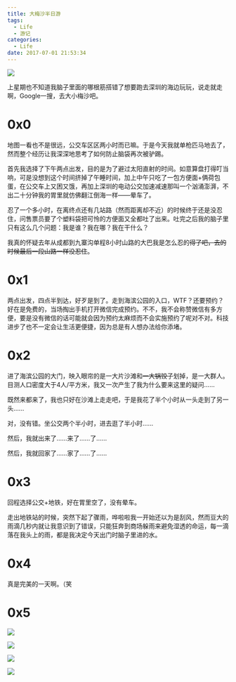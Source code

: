 ```yaml
---
title: 大梅沙半日游
tags:
  - Life
  - 游记
categories:
  - Life
date: 2017-07-01 21:53:34
---
```



![](https://wx4.sinaimg.cn/large/4c1654ddgy1fh4oz0i2r1j23s024i1kx.jpg)

上星期也不知道我脑子里面的哪根筋搭错了想要跑去深圳的海边玩玩，说走就走啊，Google一搜，去大小梅沙吧。

<!--more-->

# 0x0

地图一看也不是很远，公交车区区两小时而已嘛。于是今天我就单枪匹马地去了，然而整个经历让我深深地思考了如何防止脑袋再次被驴踢。

首先我选择了下午两点出发，目的是为了避过太阳直射的时间。如意算盘打得叮当响，可是没想到这个时间挤掉了午睡时间，加上中午只吃了一包方便面+俩荷包蛋，在公交车上又困又饿，再加上深圳的电动公交加速减速那叫一个汹涌澎湃，不出二十分钟我的胃里就仿佛翻江倒海一样——晕车了。

忍了一个多小时，在离终点还有几站路（然而距离却不近）的时候终于还是没忍住，问售票员要了个塑料袋把可怜的方便面又全都吐了出来。吐完之后我的脑子里只有这么几个问题：我是谁？我在哪？我在干什么？

我真的怀疑去年从成都到九寨沟单程8小时山路的大巴我是怎么忍的~~得了吧，去的时候最后一段山路一样没忍住~~。

# 0x1

两点出发，四点半到达，好歹是到了。走到海滨公园的入口，WTF？还要预约？好在是免费的，当场掏出手机打开微信完成预约。不不，我不会称赞微信有多方便，要是没有微信的话可能就会因为预约太麻烦而不会实施预约了呢对不对。科技进步了也不一定会让生活更便捷，因为总是有人想办法给你添堵。

# 0x2

进了海滨公园的大门，映入眼帘的是一大片沙滩和~~一大锅饺子~~划掉，是一大群人。目测人口密度大于4人/平方米，我又一次产生了我为什么要来这里的疑问……

既然来都来了，我也只好在沙滩上走走吧，于是我花了半个小时从一头走到了另一头……

对，没有错。坐公交两个半小时，进去逛了半小时……

然后，我就出来了……来了……了……

然后，我就回家了……家了……了……

# 0x3

回程选择公交+地铁，好在胃里空了，没有晕车。

走出地铁站的时候，突然下起了骤雨，哗啦啦我一开始还以为是刮风，然而豆大的雨滴几秒内就让我意识到了错误，只能狂奔到商场躲雨来避免湿透的命运，每一滴落在我头上的雨，都是我决定今天出门时脑子里进的水。

# 0x4

真是完美的一天啊。（笑

# 0x5

![](https://wx1.sinaimg.cn/large/4c1654ddgy1fh4oyv83d5j23s02io7wh.jpg)

![](https://wx2.sinaimg.cn/large/4c1654ddgy1fh4oywr300j23s02io7wh.jpg)

![](https://wx4.sinaimg.cn/large/4c1654ddgy1fh4oyyzu5sj23s02io7wi.jpg)

![](https://wx1.sinaimg.cn/large/4c1654ddgy1fh4oz1qcxrj23s02iono1.jpg)

